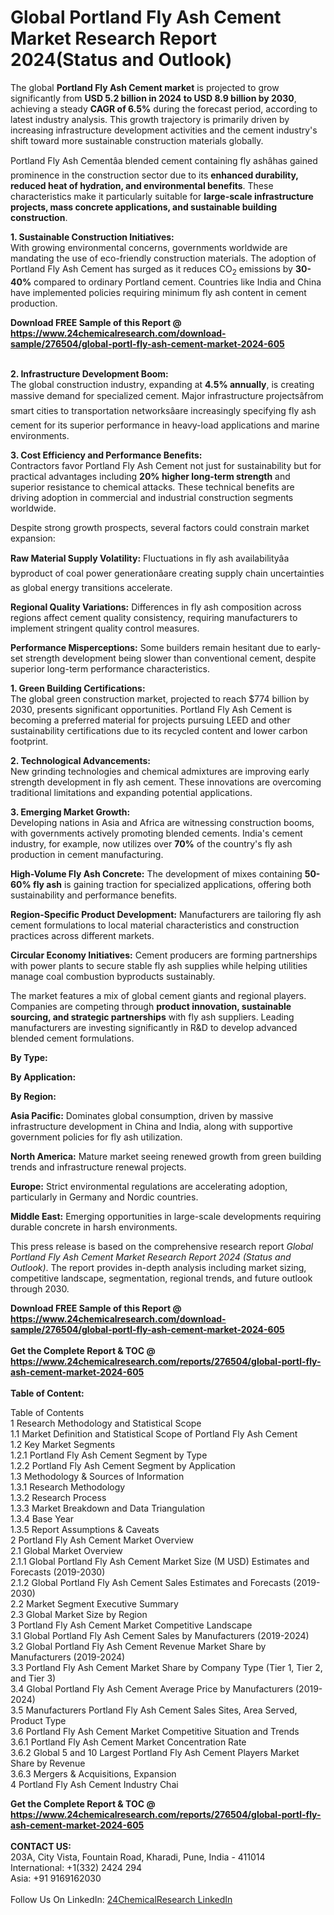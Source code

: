 <h1>Global Portland Fly Ash Cement Market Research Report 2024(Status and Outlook)</h1><p>The global <strong>Portland Fly Ash Cement market</strong> is projected to grow significantly from <strong>USD 5.2 billion in 2024 to USD 8.9 billion by 2030</strong>, achieving a steady <strong>CAGR of 6.5%</strong> during the forecast period, according to latest industry analysis. This growth trajectory is primarily driven by increasing infrastructure development activities and the cement industry's shift toward more sustainable construction materials globally.</p><p>Portland Fly Ash Cementâa blended cement containing fly ashâhas gained prominence in the construction sector due to its <strong>enhanced durability, reduced heat of hydration, and environmental benefits</strong>. These characteristics make it particularly suitable for <strong>large-scale infrastructure projects, mass concrete applications, and sustainable building construction</strong>.</p><p><strong>1. Sustainable Construction Initiatives:</strong><br>
With growing environmental concerns, governments worldwide are mandating the use of eco-friendly construction materials. The adoption of Portland Fly Ash Cement has surged as it reduces CO<sub>2</sub> emissions by <strong>30-40%</strong> compared to ordinary Portland cement. Countries like India and China have implemented policies requiring minimum fly ash content in cement production.</p><div><b>Download FREE Sample of this Report @ 
            <a href="https://www.24chemicalresearch.com/download-sample/276504/global-portl-fly-ash-cement-market-2024-605">
            https://www.24chemicalresearch.com/download-sample/276504/global-portl-fly-ash-cement-market-2024-605</a></b></div><br><p><strong>2. Infrastructure Development Boom:</strong><br>
The global construction industry, expanding at <strong>4.5% annually</strong>, is creating massive demand for specialized cement. Major infrastructure projectsâfrom smart cities to transportation networksâare increasingly specifying fly ash cement for its superior performance in heavy-load applications and marine environments.</p><p><strong>3. Cost Efficiency and Performance Benefits:</strong><br>
Contractors favor Portland Fly Ash Cement not just for sustainability but for practical advantages including <strong>20% higher long-term strength</strong> and superior resistance to chemical attacks. These technical benefits are driving adoption in commercial and industrial construction segments worldwide.</p><p>Despite strong growth prospects, several factors could constrain market expansion:</p><p><strong>Raw Material Supply Volatility:</strong> Fluctuations in fly ash availabilityâa byproduct of coal power generationâare creating supply chain uncertainties as global energy transitions accelerate.</p><p><strong>Regional Quality Variations:</strong> Differences in fly ash composition across regions affect cement quality consistency, requiring manufacturers to implement stringent quality control measures.</p><p><strong>Performance Misperceptions:</strong> Some builders remain hesitant due to early-set strength development being slower than conventional cement, despite superior long-term performance characteristics.</p><p><strong>1. Green Building Certifications:</strong><br>
The global green construction market, projected to reach $774 billion by 2030, presents significant opportunities. Portland Fly Ash Cement is becoming a preferred material for projects pursuing LEED and other sustainability certifications due to its recycled content and lower carbon footprint.</p><p><strong>2. Technological Advancements:</strong><br>
New grinding technologies and chemical admixtures are improving early strength development in fly ash cement. These innovations are overcoming traditional limitations and expanding potential applications.</p><p><strong>3. Emerging Market Growth:</strong><br>
Developing nations in Asia and Africa are witnessing construction booms, with governments actively promoting blended cements. India's cement industry, for example, now utilizes over <strong>70%</strong> of the country's fly ash production in cement manufacturing.</p><p><strong>High-Volume Fly Ash Concrete:</strong> The development of mixes containing <strong>50-60% fly ash</strong> is gaining traction for specialized applications, offering both sustainability and performance benefits.</p><p><strong>Region-Specific Product Development:</strong> Manufacturers are tailoring fly ash cement formulations to local material characteristics and construction practices across different markets.</p><p><strong>Circular Economy Initiatives:</strong> Cement producers are forming partnerships with power plants to secure stable fly ash supplies while helping utilities manage coal combustion byproducts sustainably.</p><p>The market features a mix of global cement giants and regional players. Companies are competing through <strong>product innovation, sustainable sourcing, and strategic partnerships</strong> with fly ash suppliers. Leading manufacturers are investing significantly in R&amp;D to develop advanced blended cement formulations.</p><p><strong>By Type:</strong></p><p><strong>By Application:</strong></p><p><strong>By Region:</strong></p><p><strong>Asia Pacific:</strong> Dominates global consumption, driven by massive infrastructure development in China and India, along with supportive government policies for fly ash utilization.</p><p><strong>North America:</strong> Mature market seeing renewed growth from green building trends and infrastructure renewal projects.</p><p><strong>Europe:</strong> Strict environmental regulations are accelerating adoption, particularly in Germany and Nordic countries.</p><p><strong>Middle East:</strong> Emerging opportunities in large-scale developments requiring durable concrete in harsh environments.</p><p>This press release is based on the comprehensive research report <em>Global Portland Fly Ash Cement Market Research Report 2024 (Status and Outlook)</em>. The report provides in-depth analysis including market sizing, competitive landscape, segmentation, regional trends, and future outlook through 2030.</p><div><b>Download FREE Sample of this Report @ 
            <a href="https://www.24chemicalresearch.com/download-sample/276504/global-portl-fly-ash-cement-market-2024-605">
            https://www.24chemicalresearch.com/download-sample/276504/global-portl-fly-ash-cement-market-2024-605</a></b></div><br><div><b>Get the Complete Report & TOC @ 
            <a href="https://www.24chemicalresearch.com/reports/276504/global-portl-fly-ash-cement-market-2024-605">
            https://www.24chemicalresearch.com/reports/276504/global-portl-fly-ash-cement-market-2024-605</a></b></div><br>
            <b>Table of Content:</b><p>Table of Contents<br />
1 Research Methodology and Statistical Scope<br />
1.1 Market Definition and Statistical Scope of Portland Fly Ash Cement<br />
1.2 Key Market Segments<br />
1.2.1 Portland Fly Ash Cement Segment by Type<br />
1.2.2 Portland Fly Ash Cement Segment by Application<br />
1.3 Methodology & Sources of Information<br />
1.3.1 Research Methodology<br />
1.3.2 Research Process<br />
1.3.3 Market Breakdown and Data Triangulation<br />
1.3.4 Base Year<br />
1.3.5 Report Assumptions & Caveats<br />
2 Portland Fly Ash Cement Market Overview<br />
2.1 Global Market Overview<br />
2.1.1 Global Portland Fly Ash Cement Market Size (M USD) Estimates and Forecasts (2019-2030)<br />
2.1.2 Global Portland Fly Ash Cement Sales Estimates and Forecasts (2019-2030)<br />
2.2 Market Segment Executive Summary<br />
2.3 Global Market Size by Region<br />
3 Portland Fly Ash Cement Market Competitive Landscape<br />
3.1 Global Portland Fly Ash Cement Sales by Manufacturers (2019-2024)<br />
3.2 Global Portland Fly Ash Cement Revenue Market Share by Manufacturers (2019-2024)<br />
3.3 Portland Fly Ash Cement Market Share by Company Type (Tier 1, Tier 2, and Tier 3)<br />
3.4 Global Portland Fly Ash Cement Average Price by Manufacturers (2019-2024)<br />
3.5 Manufacturers Portland Fly Ash Cement Sales Sites, Area Served, Product Type<br />
3.6 Portland Fly Ash Cement Market Competitive Situation and Trends<br />
3.6.1 Portland Fly Ash Cement Market Concentration Rate<br />
3.6.2 Global 5 and 10 Largest Portland Fly Ash Cement Players Market Share by Revenue<br />
3.6.3 Mergers & Acquisitions, Expansion<br />
4 Portland Fly Ash Cement Industry Chai</p><div><b>Get the Complete Report & TOC @ 
            <a href="https://www.24chemicalresearch.com/reports/276504/global-portl-fly-ash-cement-market-2024-605">
            https://www.24chemicalresearch.com/reports/276504/global-portl-fly-ash-cement-market-2024-605</a></b></div><br><b>CONTACT US:</b><br>
            203A, City Vista, Fountain Road, Kharadi, Pune, India - 411014<br>
            International: +1(332) 2424 294<br>
            Asia: +91 9169162030 <br><br>
            Follow Us On LinkedIn: <a href="https://www.linkedin.com/company/24chemicalresearch/">24ChemicalResearch LinkedIn</a>